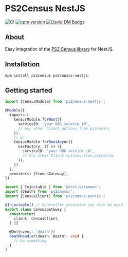 # PS2Census NestJS

![CI](https://github.com/microwavekonijn/ps2census-nestjs/workflows/CI/badge.svg)
[![npm version](https://badge.fury.io/js/ps2census-nestjs.svg)](https://www.npmjs.com/package/ps2census-nestjs)
[![David DM Badge](https://david-dm.org/microwavekonijn/ps2census-nestjs.svg)](https://david-dm.org/microwavekonijn/ps2census-nestjs)

## About

Easy integration of the [PS2 Census library](https://github.com/microwavekonijn/ps2census) for NestJS.

## Installation

```
npm install ps2census ps2census-nestjs
```

## Getting started

```ts
import {CensusModule} from 'ps2census-nestjs';

@Module({
  imports:[
    CensusModule.forRoot({
      serviceID: 'your DBG service id',
      // Any other Client options from ps2census
    }),
    // or
    CensusModule.forRootAsync({
      useFactory: () => ({
        serviceID: 'your DBG service id',
        // Any other Client options from ps2census
      }),
    }),
  ],
  providers: [CensusGateway],
})
```

```ts
import { Injectable } from '@nestjs/common';
import {Death} from 'ps2census';
import {CensusClient} from 'ps2census-nestjs';

@Injectable() // Controller decorator can also be used
export class CensusGateway {
  constructor(
    client: CensusClient,
  ) {}

  @On({event: 'death'})
  deathHandler(death: Death): void {
    // Do something
  }
}
```

